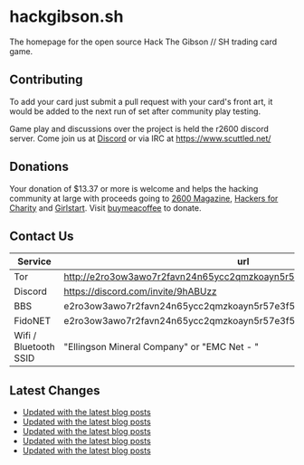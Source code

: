 # hackgibson.sh
The homepage for the open source Hack The Gibson // SH trading card game.


## Contributing

To add your card just submit a pull request with your card's front art, it would be added to the next run of set after community play testing.

Game play and discussions over the project is held the r2600 discord server. Come join us at [Discord](https://discord.com/invite/9hABUzz) or via IRC at https://www.scuttled.net/


## Donations

Your donation of $13.37 or more is welcome and helps the hacking community at large with proceeds going to [2600 Magazine](https://2600.com/), [Hackers for Charity](https://hackersforcharity.org) and [Girlstart](https://girlstart.org).  Visit [buymeacoffee](https://www.buymeacoffee.com/hackgibson.sh) to donate.


## Contact Us

Service | url
-|-
Tor | http://e2ro3ow3awo7r2favn24n65ycc2qmzkoayn5r57e3f56nvjwdcgg32ad.onion
Discord | https://discord.com/invite/9hABUzz
BBS | e2ro3ow3awo7r2favn24n65ycc2qmzkoayn5r57e3f56nvjwdcgg32ad.onion:23
FidoNET | e2ro3ow3awo7r2favn24n65ycc2qmzkoayn5r57e3f56nvjwdcgg32ad.onion:24554
Wifi / Bluetooth SSID | "Ellingson Mineral Company" or "EMC Net - <fidonet address>"

## Latest Changes
<!-- BLOG-POST-LIST:START -->
- [Updated with the latest blog posts](https://github.com/DFW2600/hackgibson.sh/commit/1cbabe1171f02c3e2c719b941fb7741068444aa9)
- [Updated with the latest blog posts](https://github.com/DFW2600/hackgibson.sh/commit/41272b97f2352e3c1c3fb4eccf4516815214b55d)
- [Updated with the latest blog posts](https://github.com/DFW2600/hackgibson.sh/commit/053af206321f36a572333fe0beb4b53f43bf5162)
- [Updated with the latest blog posts](https://github.com/DFW2600/hackgibson.sh/commit/095f4d1db4d7fd1aa12c2e0a31461dc1ae3f5d29)
- [Updated with the latest blog posts](https://github.com/DFW2600/hackgibson.sh/commit/36fd6dda3c9fca31c50e02be9b05fa9fc9db5dcc)
<!-- BLOG-POST-LIST:END -->
